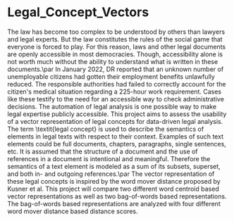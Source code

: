 # Legal_Concept_Vectors
The law has become too complex to be understood by others than lawyers and legal experts. But the law constitutes the rules of the social game that everyone is forced to play. For this reason, laws and other legal documents are openly accessible in most democracies. Though, accessibility alone is not worth much without the ability to understand what is written in these documents.\par
In January 2022, DR reported that an unknown number of unemployable citizens had gotten their employment benefits unlawfully reduced. The responsible authorities had failed to correctly account for the citizen's medical situation regarding a 225-hour work requirement. Cases like these testify to the need for an accessible way to check administrative decisions. The automation of legal analysis is one possible way to make legal expertise publicly accessible.
This project aims to assess the usability of a vector representation of legal concepts for data-driven legal analysis. The term \textit{legal concept} is used to describe the semantics of elements in legal texts with respect to their context. Examples of such text elements could be full documents, chapters, paragraphs, single sentences, etc. It is assumed that the structure of a document and the use of references in a document is intentional and meaningful. Therefore the semantics of a text element is modeled as a sum of its subsets, superset, and both in- and outgoing references.\par 
The vector representation of these legal concepts is inspired by the word mover distance proposed by Kusner et al.
This project will compare two different word centroid based vector representations as well as two bag-of-words based representations. 
The bag-of-words based representations are analyzed with four different word mover distance based distance scores.
